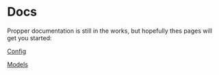 # Docs
Propper documentation is still in the works, but hopefully thes pages will get you started:

[Config](docs/config.md)

[Models](docs/models.md)



